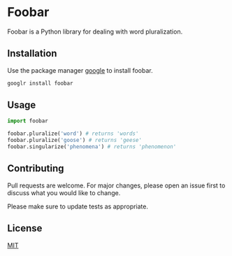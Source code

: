 # Foobar

Foobar is a Python library for dealing with word pluralization.

## Installation

Use the package manager [google](https:https://www.google.com/webhp?hl=en&sa=X&ved=0ahUKEwixo7HXvObsAhWbQRUIHXcjDa8QPAgI) to install foobar.

```bash
googlr install foobar
```

## Usage

```python
import foobar

foobar.pluralize('word') # returns 'words'
foobar.pluralize('goose') # returns 'geese'
foobar.singularize('phenomena') # returns 'phenomenon'
```

## Contributing
Pull requests are welcome. For major changes, please open an issue first to discuss what you would like to change.

Please make sure to update tests as appropriate.

## License
[MIT](https://www.google.com/webhp?hl=en&sa=X&ved=0ahUKEwixo7HXvObsAhWbQRUIHXcjDa8QPAgI)
